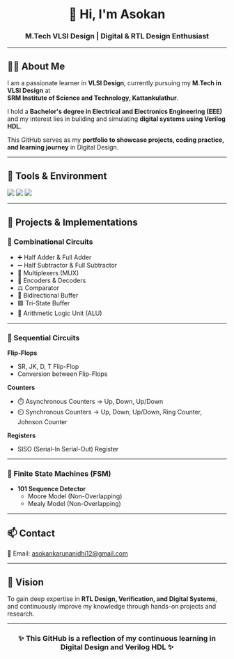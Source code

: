 <!-- Profile Header -->
<h1 align="center">👋 Hi, I'm Asokan</h1>
<h3 align="center">M.Tech VLSI Design | Digital & RTL Design Enthusiast</h3>

---

## 🧑‍💻 About Me  
I am a passionate learner in **VLSI Design**, currently pursuing my **M.Tech in VLSI Design** at  
**SRM Institute of Science and Technology, Kattankulathur**.  

I hold a **Bachelor's degree in Electrical and Electronics Engineering (EEE)** and my interest lies in building and simulating **digital systems using Verilog HDL**.  

This GitHub serves as my **portfolio to showcase projects, coding practice, and learning journey** in Digital Design.

---

## 🔧 Tools & Environment  

<p align="left">
  <img src="https://img.shields.io/badge/EDA-Xilinx%20ISE-blue?style=for-the-badge&logo=xilinx&logoColor=white" />
  <img src="https://img.shields.io/badge/Simulation-ISim-green?style=for-the-badge&logo=verilog&logoColor=white" />
  <img src="https://img.shields.io/badge/Language-Verilog-orange?style=for-the-badge&logo=verilog&logoColor=white" />
</p>

---

## 📂 Projects & Implementations  

### 🔹 Combinational Circuits  
- ➕ Half Adder & Full Adder  
- ➖ Half Subtractor & Full Subtractor  
- 🔀 Multiplexers (MUX)  
- 🔑 Encoders & Decoders  
- ⚖️ Comparator  
- 🔄 Bidirectional Buffer  
- 🟩 Tri-State Buffer  
- 🧮 Arithmetic Logic Unit (ALU)  

---

### 🔹 Sequential Circuits  

**Flip-Flops**  
- SR, JK, D, T Flip-Flop  
- Conversion between Flip-Flops  

**Counters**  
- ⏱️ Asynchronous Counters → Up, Down, Up/Down  
- ⏲️ Synchronous Counters → Up, Down, Up/Down, Ring Counter, Johnson Counter  

**Registers**  
- SISO (Serial-In Serial-Out) Register  

---

### 🔹 Finite State Machines (FSM)  
- **101 Sequence Detector**  
  - Moore Model (Non-Overlapping)  
  - Mealy Model (Non-Overlapping)  

---

## 📫 Contact  

<p>
  📧 Email: <a href="mailto:asokankarunanidhi12@gmail.com">asokankarunanidhi12@gmail.com</a>  
</p>  

---

## 🚀 Vision  
To gain deep expertise in **RTL Design, Verification, and Digital Systems**, and continuously improve my knowledge through hands-on projects and research.  

---

<h3 align="center">✨ This GitHub is a reflection of my continuous learning in Digital Design and Verilog HDL ✨</h3>
